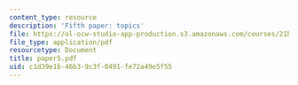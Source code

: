 ```yaml
---
content_type: resource
description: 'Fifth paper: topics'
file: https://ol-ocw-studio-app-production.s3.amazonaws.com/courses/21h-311-the-renaissance-1300-1600-fall-2004/c1d39e1b46b39c3f0491fe72a49e5f55_paper5.pdf
file_type: application/pdf
resourcetype: Document
title: paper5.pdf
uid: c1d39e1b-46b3-9c3f-0491-fe72a49e5f55
---
```

